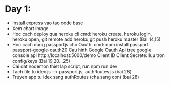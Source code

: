 # Day 1:

- Install express vao tao code base
- Xem chart image
- Hoc cach deploy qua heroku cli
  cmd: heroku create, heroku login, heroku open, git remote add heroku,git push heroku master (Bai 14,15)
- Hoc cach dung passportjs cho Oauth.
  cmd: npm install passport passport-google-oauth20
  Cau hinh Google Oauth Api tree google console api
  http://localhost:5000/demo
  Client ID
  Client Secrete: luu tron config/keys (Bai 19,20...25)
- Cai dat nodemon thiet lap script, run npm run dev
- Tach file tu idex.js --> passport.js, authRoutes.js (bai 28)
- Truyen app tu idex sang authRoutes (cha sang con) (bai 28)
